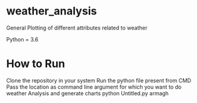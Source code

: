 # weather_analysis
General Plotting of different attributes related to weather

Python = 3.6
 
# How to Run
Clone the repository in your system
Run the python file present from CMD
Pass the location as command line argument for which you want to do weather Analysis and generate charts
                python Untitled.py armagh